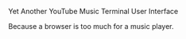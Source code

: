 Yet Another YouTube Music Terminal User Interface

Because a browser is too much for a music player.